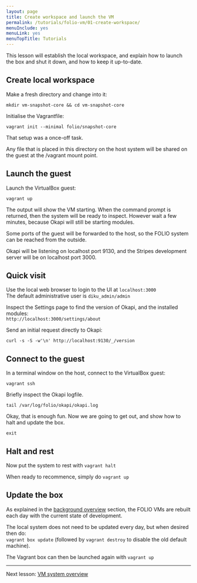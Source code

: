 ```yaml
---
layout: page
title: Create workspace and launch the VM
permalink: /tutorials/folio-vm/01-create-workspace/
menuInclude: yes
menuLink: yes
menuTopTitle: Tutorials
---
```


This lesson will establish the local workspace, and explain how to launch the box and shut it down, and how to keep it up-to-date.

## Create local workspace

Make a fresh directory and change into it:

```
mkdir vm-snapshot-core && cd vm-snapshot-core
```

Initialise the Vagrantfile:

```
vagrant init --minimal folio/snapshot-core
```

That setup was a once-off task.

Any file that is placed in this directory on the host system
will be shared on the guest at the /vagrant mount point.

## Launch the guest

Launch the VirtualBox guest:

```
vagrant up
```

The output will show the VM starting.
When the command prompt is returned, then the system will be ready to inspect.
However wait a few minutes, because Okapi will still be starting modules.

Some ports of the guest will be forwarded to the host, so the FOLIO system can be reached from the outside.

Okapi will be listening on localhost port 9130, and the Stripes development server will be on localhost port 3000.

## Quick visit

Use the local web browser to login to the UI at `localhost:3000`<br/>
The default administrative user is `diku_admin/admin`

Inspect the Settings page to find the version of Okapi, and the installed modules:<br/>
`http://localhost:3000/settings/about`

Send an initial request directly to Okapi:

```
curl -s -S -w'\n' http://localhost:9130/_/version
```

## Connect to the guest

In a terminal window on the host, connect to the VirtualBox guest:

```
vagrant ssh
```

Briefly inspect the Okapi logfile.

```
tail /var/log/folio/okapi/okapi.log
```

Okay, that is enough fun.
Now we are going to get out, and show how to halt and update the box.

```
exit
```

## Halt and rest

Now put the system to rest with `vagrant halt`

When ready to recommence, simply do `vagrant up`

## Update the box

As explained in the [background overview](../overview/#background) section, the FOLIO VMs are rebuilt each day with the current state of development.

The local system does not need to be updated every day, but when desired then do:<br/>
`vagrant box update`
(followed by `vagrant destroy` to disable the old default machine).

The Vagrant box can then be launched again with `vagrant up`

---
Next lesson: [VM system overview](../02-system-overview/)

